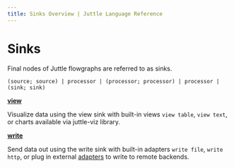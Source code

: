 ```yaml
---
title: Sinks Overview | Juttle Language Reference
---
```


# Sinks

Final nodes of Juttle flowgraphs are referred to as sinks.

```text
(source; source) | processor | (processor; processor) | processor | (sink; sink)
```

**[view](../sinks/view.md)** 

Visualize data using the view sink with built-in views `view table`, `view text`, or charts available via juttle-viz library.

**[write](../sinks/write.md)**

Send data out using the write sink with built-in adapters `write file`, `write http`, or plug in external [adapters](../adapters/index.md) to write to remote backends.
